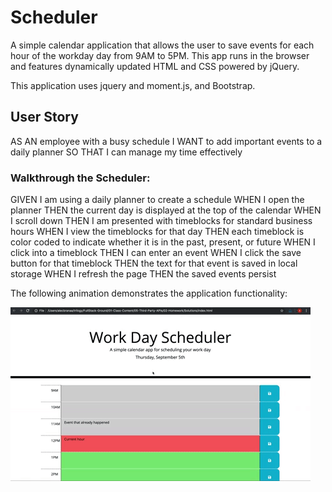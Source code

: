 # Scheduler
A simple calendar application that allows the user to save events for each hour of the workday day from 9AM to 5PM. This app runs in the browser and features dynamically updated HTML and CSS powered by jQuery.

This application uses jquery and moment.js, and Bootstrap.

## User Story
AS AN employee with a busy schedule
I WANT to add important events to a daily planner
SO THAT I can manage my time effectively


### Walkthrough the Scheduler:
GIVEN I am using a daily planner to create a schedule
WHEN I open the planner
THEN the current day is displayed at the top of the calendar
WHEN I scroll down
THEN I am presented with timeblocks for standard business hours
WHEN I view the timeblocks for that day
THEN each timeblock is color coded to indicate whether it is in the past, present, or future
WHEN I click into a timeblock
THEN I can enter an event
WHEN I click the save button for that timeblock
THEN the text for that event is saved in local storage
WHEN I refresh the page
THEN the saved events persist


The following animation demonstrates the application functionality:

![day planner demo](./Assets/05-third-party-apis-homework-demo.gif)
